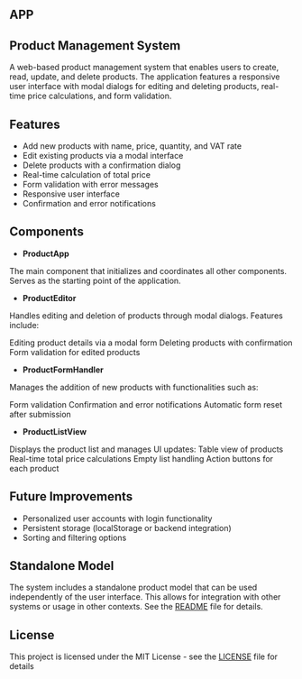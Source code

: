 ## APP
## Product Management System
A web-based product management system that enables users to create, read, update, and delete products. The application features a responsive user interface with modal dialogs for editing and deleting products, real-time price calculations, and form validation.

## Features
* Add new products with name, price, quantity, and VAT rate
* Edit existing products via a modal interface
* Delete products with a confirmation dialog
* Real-time calculation of total price
* Form validation with error messages
* Responsive user interface
* Confirmation and error notifications
  
## Components

* **ProductApp** 

The main component that initializes and coordinates all other components. Serves as the starting point of the application.

* **ProductEditor**

Handles editing and deletion of products through modal dialogs. Features include:

Editing product details via a modal form
Deleting products with confirmation
Form validation for edited products

* **ProductFormHandler**

Manages the addition of new products with functionalities such as:

Form validation
Confirmation and error notifications
Automatic form reset after submission

* **ProductListView**

Displays the product list and manages UI updates:
Table view of products
Real-time total price calculations
Empty list handling
Action buttons for each product

## Future Improvements

* Personalized user accounts with login functionality
* Persistent storage (localStorage or backend integration)
* Sorting and filtering options

## Standalone Model

The system includes a standalone product model that can be used independently of the user interface. This allows for integration with other systems or usage in other contexts. See the [README](READMEL2.md) file for details.

## License
This project is licensed under the MIT License - see the [LICENSE](./docs/LICENSE) file for details
